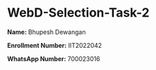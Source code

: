# WebD-Selection-Task-2

**Name:** Bhupesh Dewangan

**Enrollment Number:** IIT2022042

**WhatsApp Number:** 700023016

